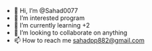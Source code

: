 - 👋 Hi, I’m @Sahad0077
- 👀 I’m interested program
- 🌱 I’m currently learning +2
- 💞️ I’m looking to collaborate on anything
- 📫 How to reach me sahadpp882@gmail.com

<!---
Sahad0077/Sahad0077 is a ✨ special ✨ repository because its `README.md` (this file) appears on your GitHub profile.
You can click the Preview link to take a look at your changes.
--->
